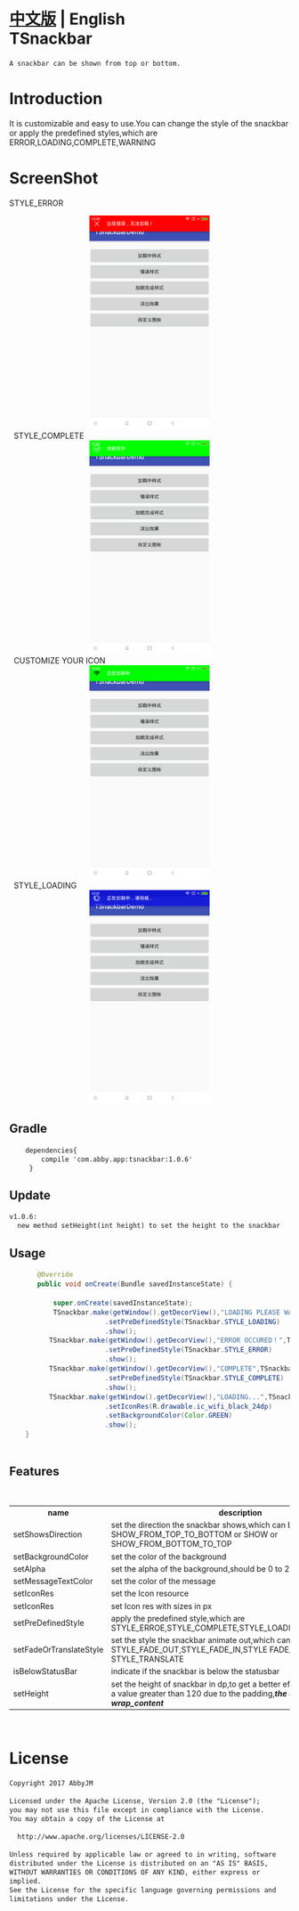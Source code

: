 [中文版](README_CN.md) | **English** </br>
TSnackbar
==========
    A snackbar can be shown from top or bottom.

Introduction
============
It is customizable and easy to use.You can change the style of the snackbar or apply the predefined styles,which are ERROR,LOADING,COMPLETE,WARNING
  
ScreenShot
===========
STYLE_ERROR
<div align=center><img width="216" height="384" src="https://github.com/AbbyJM/TSnackbar/raw/master/screenshot/pic1.png"/></div>   
 
STYLE_COMPLETE
<div align=center><img width="216" height="384" src="https://github.com/AbbyJM/TSnackbar/raw/master/screenshot/pic2.png"/></div>   
 
CUSTOMIZE YOUR ICON
<div align=center><img width="216" height="384" src="https://github.com/AbbyJM/TSnackbar/raw/master/screenshot/pic3.png"/></div>   
 
STYLE_LOADING
<div align=center><img width="216" height="384" src="https://github.com/AbbyJM/TSnackbar/raw/master/screenshot/pic4.png"/></div>   

## Gradle 
		dependencies{
			compile 'com.abby.app:tsnackbar:1.0.6' 
		 }


## Update
		
	v1.0.6:
	  new method setHeight(int height) to set the height to the snackbar
## Usage
```java
       @Override
       public void onCreate(Bundle savedInstanceState) {
    
           super.onCreate(savedInstanceState);
           TSnackbar.make(getWindow().getDecorView(),"LOADING PLEASE WAIT...",TSnackbar.LENGTH_LONG)
                        .setPreDefinedStyle(TSnackbar.STYLE_LOADING)
                        .show();
          TSnackbar.make(getWindow().getDecorView(),"ERROR OCCURED！",TSnackbar.LENGTH_LONG)
                        .setPreDefinedStyle(TSnackbar.STYLE_ERROR)
                        .show();
          TSnackbar.make(getWindow().getDecorView(),"COMPLETE",TSnackbar.LENGTH_LONG)
                        .setPreDefinedStyle(TSnackbar.STYLE_COMPLETE)
                        .show();
          TSnackbar.make(getWindow().getDecorView(),"LOADING...",TSnackbar.LENGTH_LONG)
                        .setIconRes(R.drawable.ic_wifi_black_24dp)
                        .setBackgroundColor(Color.GREEN)
                        .show();
    }        
    
```  
  
    
## Features
<div>
    <table border="0">
	  <tr>
	    <th>name</th>
	    <th>description</th>
	  </tr>
	  <tr>
	    <td>setShowsDirection</td>
	    <td>set the direction the snackbar shows,which can be SHOW_FROM_TOP_TO_BOTTOM or SHOW or SHOW_FROM_BOTTOM_TO_TOP</td>
	  </tr>
    <tr>
       <td>setBackgroundColor</td>
      <td>set the color of the background</td>
    </tr>
    <tr>
       <td>setAlpha</td>
       <td>set the alpha of the background,should be 0 to 255
    </tr>
    <tr>
      <td>setMessageTextColor</td>
      <td>set the color of the message</td>
    </tr>
        <td>setIconRes</td>
        <td>set the Icon resource</td>
    <tr>
	    <tr>
		    <td>setIconRes</td>
		    <td>set Icon res with sizes in px</td>
	    </tr>
        <td>setPreDefinedStyle</td>
        <td>apply the predefined style,which are STYLE_ERROE,STYLE_COMPLETE,STYLE_LOADING,STYLE_WARNING</td>
    </tr>
    <tr>
        <td>setFadeOrTranslateStyle</td>
        <td>set the style the snackbar animate out,which can be STYLE_FADE_OUT,STYLE_FADE_IN,STYLE FADE_IN_FADE_OUT or STYLE_TRANSLATE</td>
    </tr>
    
    <tr>
      <td>isBelowStatusBar</td>
      <td>indicate if the snackbar is below the statusbar</td>
    </tr>
    <tr>
    	<td>setHeight</td>
	<td>set the height of snackbar in dp,to get a better effect,recommend use a value greater than 120 due to the padding,***the default height is wrap_content***  </td>
    </tr>
    </table>
</div>
 </div>
 
 # License
    Copyright 2017 AbbyJM

    Licensed under the Apache License, Version 2.0 (the "License");
    you may not use this file except in compliance with the License.
    You may obtain a copy of the License at

      http://www.apache.org/licenses/LICENSE-2.0

    Unless required by applicable law or agreed to in writing, software
    distributed under the License is distributed on an "AS IS" BASIS,
    WITHOUT WARRANTIES OR CONDITIONS OF ANY KIND, either express or implied.
    See the License for the specific language governing permissions and
    limitations under the License.
